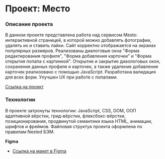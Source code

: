 # Проект: Место

### Описание проекта

В данном проекте представлена работа над сервисом Mesto: интерактивной страницей, в которой можно добавлять фотографии, удалять их и ставить лайки.
Сайт корректно отображается на экранах популярных размеров.
Реализованы диалоговые окна "Форма редактирования профиля", "Форма добавления карточки" и "Форма открытия попапа с картинкой".
Открытие и закрытие диаологовых окон, сохранение данных профиля и карточек, а также удаление добавление карточек реализовано с помощью JavaScript.
Разработана валидация для всех форм.
Улучшен UX при работе с попапами.

[Ссылка на проект](https://mues1i.github.io/mesto/)

### Технологии

В проекте затронуты технологии: JavaScript, CSS, DOM, ООП адаптивной вёрстки, грид-вёрстки, флексбокс-вёрстки, позиционирования, продвинутой семантики языка HTML, анимации, шрифтов и фреймов. Файловая структуа проекта оформлена по правилам Nested БЭМ.


**Figma**

* [Ссылка на макет в Figma](https://www.figma.com/file/2cn9N9jSkmxD84oJik7xL7/JavaScript.-Sprint-4?node-id=0%3A1)

